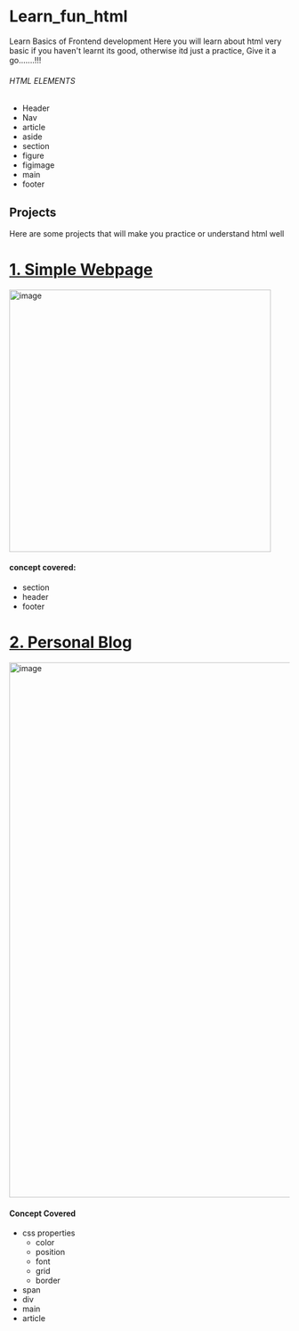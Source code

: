 # Learn_fun_html
Learn Basics of Frontend development 
Here you will learn about html  very basic if you haven't learnt its good, otherwise itd just a practice, Give it a go.......!!!

###### HTML ELEMENTS
- Header
- Nav
- article
- aside
- section
- figure
- figimage
- main
- footer

## Projects
Here are some projects that will make you practice or understand html well

# [1. Simple Webpage](https://github.com/Dhanyatha-s/Learn_fun_html/blob/main/Simple_webpage.html)
<img width="470" alt="image" src="https://github.com/Dhanyatha-s/Learn_fun_html/assets/95542660/f0c70897-8ff5-42aa-92bb-8036d03531e1">

#### concept covered: 
- section
- header
- footer

# [2. Personal Blog](https://github.com/Dhanyatha-s/Learn_fun_html/blob/main/personal_blog.html)
<img width="959" alt="image" src="https://github.com/Dhanyatha-s/Learn_fun_html/assets/95542660/0493e79e-beb6-40bf-b58c-436cfbd40cc8">

#### Concept Covered
- css properties
  - color
  - position
  - font
  - grid
  - border
- span
- div
- main
- article



